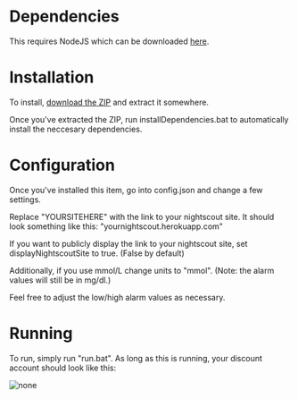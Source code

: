 # Dependencies
This requires NodeJS which can be downloaded [here](https://nodejs.org/en/).

# Installation
To install, [download the ZIP](https://github.com/leogandmars/nightscout-discord-rich-presence/archive/master.zip) and extract it somewhere.

Once you've extracted the ZIP, run installDependencies.bat to automatically install the neccesary dependencies.

# Configuration
Once you've installed this item, go into config.json and change a few settings.

Replace "YOURSITEHERE" with the link to your nightscout site. It should look something like this: "yournightscout.herokuapp.com"

If you want to publicly display the link to your nightscout site, set displayNightscoutSite to true. (False by default)

Additionally, if you use mmol/L change units to "mmol". (Note: the alarm values will still be in mg/dl.)

Feel free to adjust the low/high alarm values as necessary. 

# Running
To run, simply run "run.bat". As long as this is running, your discount account should look like this:

![none](https://i.imgur.com/RL7O8AS.png)